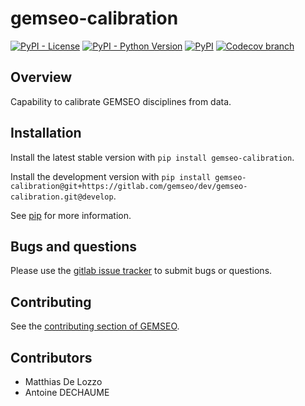 <!--
 Copyright 2021 IRT Saint Exupéry, https://www.irt-saintexupery.com

 This work is licensed under the Creative Commons Attribution-ShareAlike 4.0
 International License. To view a copy of this license, visit
 http://creativecommons.org/licenses/by-sa/4.0/ or send a letter to Creative
 Commons, PO Box 1866, Mountain View, CA 94042, USA.
-->

# gemseo-calibration

[![PyPI - License](https://img.shields.io/pypi/l/gemseo)](https://www.gnu.org/licenses/lgpl-3.0.en.html)
[![PyPI - Python Version](https://img.shields.io/pypi/pyversions/gemseo-calibration)](https://pypi.org/project/gemseo-calibration/)
[![PyPI](https://img.shields.io/pypi/v/gemseo-calibration)](https://pypi.org/project/gemseo-calibration/)
[![Codecov branch](https://img.shields.io/codecov/c/gitlab/gemseo:dev/gemseo-calibration/develop)](https://app.codecov.io/gl/gemseo:dev/gemseo-calibration)

## Overview

Capability to calibrate GEMSEO disciplines from data.

## Installation

Install the latest stable version with `pip install gemseo-calibration`.

Install the development version with
`pip install gemseo-calibration@git+https://gitlab.com/gemseo/dev/gemseo-calibration.git@develop`.

See [pip](https://pip.pypa.io/en/stable/getting-started/) for more information.

## Bugs and questions

Please use the [gitlab issue tracker](https://gitlab.com/gemseo/dev/gemseo-calibration/-/issues)
to submit bugs or questions.

## Contributing

See the [contributing section of GEMSEO](https://gemseo.readthedocs.io/en/stable/software/developing.html#dev).

## Contributors

- Matthias De Lozzo
- Antoine DECHAUME
